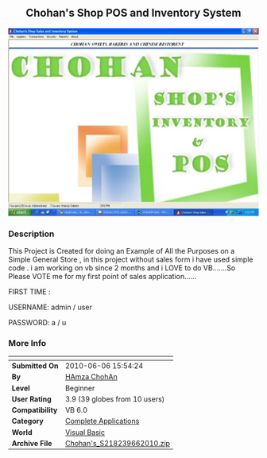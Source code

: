 ﻿<div align="center">

## Chohan's Shop POS and Inventory System

<img src="PIC20106663559129.JPG">
</div>

### Description

This Project is Created for doing an Example of All the Purposes on a Simple General Store , in this project without sales form i have used simple code . i am working on vb since 2 months and i LOVE to do VB.......So Please VOTE me for my first point of sales application......

FIRST TIME :

USERNAME: admin / user

PASSWORD: a / u
 
### More Info
 


<span>             |<span>
---                |---
**Submitted On**   |2010-06-06 15:54:24
**By**             |[HAmza ChohAn](https://github.com/Planet-Source-Code/PSCIndex/blob/master/ByAuthor/hamza-chohan.md)
**Level**          |Beginner
**User Rating**    |3.9 (39 globes from 10 users)
**Compatibility**  |VB 6\.0
**Category**       |[Complete Applications](https://github.com/Planet-Source-Code/PSCIndex/blob/master/ByCategory/complete-applications__1-27.md)
**World**          |[Visual Basic](https://github.com/Planet-Source-Code/PSCIndex/blob/master/ByWorld/visual-basic.md)
**Archive File**   |[Chohan's\_S218239662010\.zip](https://github.com/Planet-Source-Code/hamza-chohan-chohan-s-shop-pos-and-inventory-system__1-73192/archive/master.zip)








